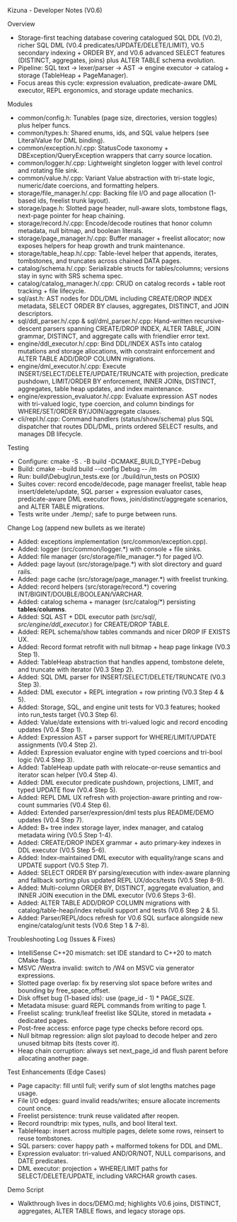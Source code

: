 Kizuna - Developer Notes (V0.6)

Overview

- Storage-first teaching database covering catalogued SQL DDL (V0.2), richer SQL DML (V0.4 predicates/UPDATE/DELETE/LIMIT), V0.5 secondary indexing + ORDER BY, and V0.6 advanced SELECT features (DISTINCT, aggregates, joins) plus ALTER TABLE schema evolution.
- Pipeline: SQL text -> lexer/parser -> AST -> engine executor -> catalog + storage (TableHeap + PageManager).
- Focus areas this cycle: expression evaluation, predicate-aware DML executor, REPL ergonomics, and storage update mechanics.

Modules

- common/config.h: Tunables (page size, directories, version toggles) plus helper funcs.
- common/types.h: Shared enums, ids, and SQL value helpers (see LiteralValue for DML binding).
- common/exception.h/.cpp: StatusCode taxonomy + DBException/QueryException wrappers that carry source location.
- common/logger.h/.cpp: Lightweight singleton logger with level control and rotating file sink.
- common/value.h/.cpp: Variant Value abstraction with tri-state logic, numeric/date coercions, and formatting helpers.
- storage/file_manager.h/.cpp: Backing file I/O and page allocation (1-based ids, freelist trunk layout).
- storage/page.h: Slotted page header, null-aware slots, tombstone flags, next-page pointer for heap chaining.
- storage/record.h/.cpp: Encode/decode routines that honor column metadata, null bitmap, and boolean literals.
- storage/page_manager.h/.cpp: Buffer manager + freelist allocator; now exposes helpers for heap growth and trunk maintenance.
- storage/table_heap.h/.cpp: Table-level helper that appends, iterates, tombstones, and truncates across chained DATA pages.
- catalog/schema.h/.cpp: Serializable structs for tables/columns; versions stay in sync with SRS schema spec.
- catalog/catalog_manager.h/.cpp: CRUD on catalog records + table root tracking + file lifecycle.
- sql/ast.h: AST nodes for DDL/DML including CREATE/DROP INDEX metadata, SELECT ORDER BY clauses, aggregates, DISTINCT, and JOIN descriptors.
- sql/ddl_parser.h/.cpp & sql/dml_parser.h/.cpp: Hand-written recursive-descent parsers spanning CREATE/DROP INDEX, ALTER TABLE, JOIN grammar, DISTINCT, and aggregate calls with friendlier error text.
- engine/ddl_executor.h/.cpp: Bind DDL/INDEX ASTs into catalog mutations and storage allocations, with constraint enforcement and ALTER TABLE ADD/DROP COLUMN migrations.
- engine/dml_executor.h/.cpp: Execute INSERT/SELECT/DELETE/UPDATE/TRUNCATE with projection, predicate pushdown, LIMIT/ORDER BY enforcement, INNER JOINs, DISTINCT, aggregates, table heap updates, and index maintenance.
- engine/expression_evaluator.h/.cpp: Evaluate expression AST nodes with tri-valued logic, type coercion, and column bindings for WHERE/SET/ORDER BY/JOIN/aggregate clauses.
- cli/repl.h/.cpp: Command handlers (status/show/schema) plus SQL dispatcher that routes DDL/DML, prints ordered SELECT results, and manages DB lifecycle.

Testing

- Configure: cmake -S . -B build -DCMAKE_BUILD_TYPE=Debug
- Build: cmake --build build --config Debug -- /m
- Run: build\Debug\run_tests.exe (or ./build/run_tests on POSIX)
- Suites cover: record encode/decode, page manager freelist, table heap insert/delete/update, SQL parser + expression evaluator cases, predicate-aware DML executor flows, join/distinct/aggregate scenarios, and ALTER TABLE migrations.
- Tests write under ./temp/; safe to purge between runs.

Change Log (append new bullets as we iterate)

- Added: exceptions implementation (src/common/exception.cpp).
- Added: logger (src/common/logger.\*) with console + file sinks.
- Added: file manager (src/storage/file_manager.\*) for paged I/O.
- Added: page layout (src/storage/page.\*) with slot directory and guard rails.
- Added: page cache (src/storage/page_manager.\*) with freelist trunking.
- Added: record helpers (src/storage/record.\*) covering INT/BIGINT/DOUBLE/BOOLEAN/VARCHAR.
- Added: catalog schema + manager (src/catalog/\*) persisting **tables**/**columns**.
- Added: SQL AST + DDL executor path (src/sql/_, src/engine/ddl_executor._) for CREATE/DROP TABLE.
- Added: REPL schema/show tables commands and nicer DROP IF EXISTS UX.
- Added: Record format retrofit with null bitmap + heap page linkage (V0.3 Step 1).
- Added: TableHeap abstraction that handles append, tombstone delete, and truncate with iterator (V0.3 Step 2).
- Added: SQL DML parser for INSERT/SELECT/DELETE/TRUNCATE (V0.3 Step 3).
- Added: DML executor + REPL integration + row printing (V0.3 Step 4 & 5).
- Added: Storage, SQL, and engine unit tests for V0.3 features; hooked into run_tests target (V0.3 Step 6).
- Added: Value/date extensions with tri-valued logic and record encoding updates (V0.4 Step 1).
- Added: Expression AST + parser support for WHERE/LIMIT/UPDATE assignments (V0.4 Step 2).
- Added: Expression evaluator engine with typed coercions and tri-bool logic (V0.4 Step 3).
- Added: TableHeap update path with relocate-or-reuse semantics and iterator scan helper (V0.4 Step 4).
- Added: DML executor predicate pushdown, projections, LIMIT, and typed UPDATE flow (V0.4 Step 5).
- Added: REPL DML UX refresh with projection-aware printing and row-count summaries (V0.4 Step 6).
- Added: Extended parser/expression/dml tests plus README/DEMO updates (V0.4 Step 7).
- Added: B+ tree index storage layer, index manager, and catalog metadata wiring (V0.5 Step 1-4).
- Added: CREATE/DROP INDEX grammar + auto primary-key indexes in DDL executor (V0.5 Step 5-6).
- Added: Index-maintained DML executor with equality/range scans and UPDATE support (V0.5 Step 7).
- Added: SELECT ORDER BY parsing/execution with index-aware planning and fallback sorting plus updated REPL UX/docs/tests (V0.5 Step 8-9).
- Added: Multi-column ORDER BY, DISTINCT, aggregate evaluation, and INNER JOIN execution in the DML executor (V0.6 Steps 3-6).
- Added: ALTER TABLE ADD/DROP COLUMN migrations with catalog/table-heap/index rebuild support and tests (V0.6 Step 2 & 5).
- Added: Parser/REPL/docs refresh for V0.6 SQL surface alongside new engine/catalog/unit tests (V0.6 Step 1 & 7-8).

Troubleshooting Log (Issues & Fixes)

- IntelliSense C++20 mismatch: set IDE standard to C++20 to match CMake flags.
- MSVC /Wextra invalid: switch to /W4 on MSVC via generator expressions.
- Slotted page overlap: fix by reserving slot space before writes and bounding by free_space_offset.
- Disk offset bug (1-based ids): use (page_id - 1) \* PAGE_SIZE.
- Metadata misuse: guard REPL commands from writing to page 1.
- Freelist scaling: trunk/leaf freelist like SQLite, stored in metadata + dedicated pages.
- Post-free access: enforce page type checks before record ops.
- Null bitmap regression: align slot payload to decode helper and zero unused bitmap bits (tests cover it).
- Heap chain corruption: always set next_page_id and flush parent before allocating another page.

Test Enhancements (Edge Cases)

- Page capacity: fill until full; verify sum of slot lengths matches page usage.
- File I/O edges: guard invalid reads/writes; ensure allocate increments count once.
- Freelist persistence: trunk reuse validated after reopen.
- Record roundtrip: mix types, nulls, and bool literal text.
- TableHeap: insert across multiple pages, delete some rows, reinsert to reuse tombstones.
- SQL parsers: cover happy path + malformed tokens for DDL and DML.
- Expression evaluator: tri-valued AND/OR/NOT, NULL comparisons, and DATE predicates.
- DML executor: projection + WHERE/LIMIT paths for SELECT/DELETE/UPDATE, including VARCHAR growth cases.

Demo Script

- Walkthrough lives in docs/DEMO.md; highlights V0.6 joins, DISTINCT, aggregates, ALTER TABLE flows, and legacy storage ops.
